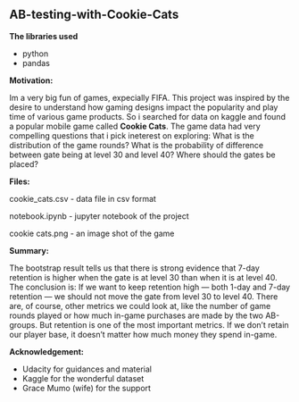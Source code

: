 ## AB-testing-with-Cookie-Cats

**The libraries used**

- python
- pandas

**Motivation:**

Im a very big fun of games, expecially FIFA. This project was inspired by the desire to understand how gaming designs impact the popularity and play time of various game products. So i searched for data on kaggle and found a popular mobile game called **Cookie Cats**. The game data had very compelling questions that i pick ineterest on exploring:
  What is the distribution of the game rounds?
  What is the probability of difference between gate being at level 30 and level 40?
  Where should the gates be placed?

**Files:**

cookie_cats.csv - data file in csv format

notebook.ipynb - jupyter notebook of the project

cookie cats.png	 - an image shot of the game

**Summary:**

The bootstrap result tells us that there is strong evidence that 7-day retention is higher when the gate is at level 30 than when it is at level 40. The conclusion is: If we want to keep retention high — both 1-day and 7-day retention — we should not move the gate from level 30 to level 40. There are, of course, other metrics we could look at, like the number of game rounds played or how much in-game purchases are made by the two AB-groups. But retention is one of the most important metrics. If we don’t retain our player base, it doesn’t matter how much money they spend in-game.

**Acknowledgement:**

- Udacity for guidances and material
- Kaggle for the wonderful dataset
- Grace Mumo (wife) for the support
